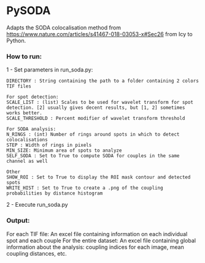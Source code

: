 # PySODA

Adapts the SODA colocalisation method from https://www.nature.com/articles/s41467-018-03053-x#Sec26 from Icy to Python.


### How to run:

  1 - Set parameters in run_soda.py:
  
    DIRECTORY : String containing the path to a folder containing 2 colors TIF files

    For spot detection:
    SCALE_LIST : (list) Scales to be used for wavelet transform for spot detection. [2] usually gives decent results, but [1, 2] sometimes     works better.
    SCALE_THRESHOLD : Percent modifier of wavelet transform threshold

    For SODA analysis:
    N_RINGS : (int) Number of rings around spots in which to detect colocalisations
    STEP : Width of rings in pixels
    MIN_SIZE: Minimum area of spots to analyze
    SELF_SODA : Set to True to compute SODA for couples in the same channel as well
    
    Other
    SHOW_ROI : Set to True to display the ROI mask contour and detected spots
    WRITE_HIST : Set to True to create a .png of the coupling probabilities by distance histogram
   

2 - Execute run_soda.py

### Output:

For each TIF file: An excel file containing information on each individual spot and each couple
For the entire dataset: An excel file containing global information about the analysis: coupling indices for each image, mean coupling distances, etc.
